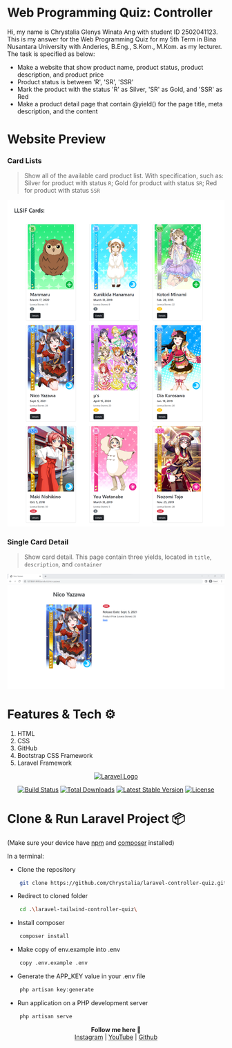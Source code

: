 # Web Programming Quiz: Controller
Hi, my name is Chrystalia Glenys Winata Ang with student ID 2502041123. This is my answer for the Web Programming Quiz for my 5th Term in Bina Nusantara University with Anderies, B.Eng., S.Kom., M.Kom. as my lecturer. The task is specified as below:
- Make a website that show product name, product status, product description, and product price
- Product status is between 'R', 'SR', 'SSR'
- Mark the product with the status 'R' as Silver, 'SR' as Gold, and 'SSR' as Red
- Make a product detail page that contain @yield() for the page title, meta description, and the content

# Website Preview
### Card Lists
> Show all of the available card product list. With specification, such as: Silver for product with status `R`; Gold for product with status `SR`; Red for product with status `SSR`
<img src="https://github.com/Chrystalia/laravel-controller-quiz/blob/main/public/images/documentations/products.png">

### Single Card Detail
> Show card detail. This page contain three yields, located in `title`, `description`, and `container`
<img src="https://github.com/Chrystalia/laravel-controller-quiz/blob/main/public/images/documentations/product.png">


# Features & Tech ⚙️
1. HTML
2. CSS
3. GitHub
4. Bootstrap CSS Framework
5. Laravel Framework
<p align="center"><a href="https://laravel.com" target="_blank"><img src="https://raw.githubusercontent.com/laravel/art/master/logo-lockup/5%20SVG/2%20CMYK/1%20Full%20Color/laravel-logolockup-cmyk-red.svg" width="400" alt="Laravel Logo"></a></p>
<p align="center">
<a href="https://github.com/laravel/framework/actions"><img src="https://github.com/laravel/framework/workflows/tests/badge.svg" alt="Build Status"></a>
<a href="https://packagist.org/packages/laravel/framework"><img src="https://img.shields.io/packagist/dt/laravel/framework" alt="Total Downloads"></a>
<a href="https://packagist.org/packages/laravel/framework"><img src="https://img.shields.io/packagist/v/laravel/framework" alt="Latest Stable Version"></a>
<a href="https://packagist.org/packages/laravel/framework"><img src="https://img.shields.io/packagist/l/laravel/framework" alt="License"></a>
</p>


# Clone & Run Laravel Project 📦
(Make sure your device have <a href="https://nodejs.org/en/download">npm</a> and <a href="https://getcomposer.org/download/">composer</a> installed)

In a terminal:
- Clone the repository 
```sh
    git clone https://github.com/Chrystalia/laravel-controller-quiz.git
```

- Redirect to cloned folder  
```sh
    cd .\laravel-tailwind-controller-quiz\
```

- Install composer 
```sh
    composer install
```

- Make copy of env.example into .env 
```sh
    copy .env.example .env
```

- Generate the APP_KEY value in your .env file 
```sh
    php artisan key:generate
```

- Run application on a PHP development server 
```sh
    php artisan serve
```

<p align='center'>
  <b>Follow me here 🌿</b><br>  
  <a href="https://instagram.com/chrystaliaaa">Instagram</a> |
  <a href="https://www.youtube.com/channel/UCALninl2X0nokj5xZX2QYIw">YouTube</a> |
  <a href="https://github.com/Chrystalia">Github</a><br><br>
</p>
 
